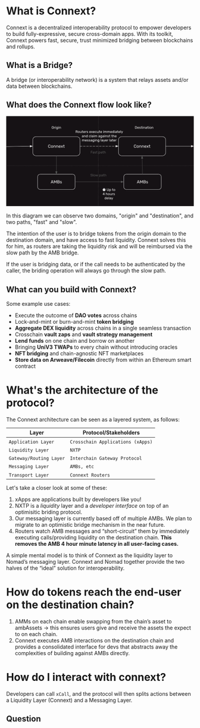 # What is Connext?
Connext is a decentralized interoperability protocol to empower developers to build fully-expressive, secure cross-domain apps.
With its toolkit, Connext powers fast, secure, trust minimized bridging between blockchains and rollups.

## What is a Bridge?
A bridge (or interoperability network) is a system that relays assets and/or data between blockchains.


## What does the Connext flow look like?

![Connext Diagram](../assets/Connext_quick_overview.png "Title")

In this diagram we can observe two domains, "origin" and "destination", and two paths, "fast" and "slow".

The intention of the user is to bridge tokens from the origin domain to the destination domain, and have access to fast liquidity.
Connext solves this for him, as routers are taking the liquidity risk and will be reimbursed via the slow path by the AMB bridge.

If the user is bridging data, or if the call needs to be authenticated by the caller, the briding operation will always go through the slow path.
## What can you build with Connext?

Some example use cases:

- Execute the outcome of **DAO votes** across chains
- Lock-and-mint or burn-and-mint **token bridging**
- **Aggregate DEX liquidity** across chains in a single seamless transaction
- Crosschain **vault zaps** and **vault strategy management**
- **Lend funds** on one chain and borrow on another
- Bringing **UniV3 TWAPs** to every chain without introducing oracles
- **NFT bridging** and chain-agnostic NFT marketplaces
- **Store data on Arweave/Filecoin** directly from within an Ethereum smart contract

# What's the architecture of the protocol?

The Connext architecture can be seen as a layered system, as follows:

| Layer                   | Protocol/Stakeholders             |
| ----------------------- | --------------------------------- |
| `Application Layer`     | `Crosschain Applications (xApps)` |
| `Liquidity Layer`       | `NXTP`                            |
| `Gateway/Routing Layer` | `Interchain Gateway Protocol`     |
| `Messaging Layer`       | `AMBs, etc`                       |
| `Transport Layer`       | `Connext Routers`                 |


Let's take a closer look at some of these:

1. xApps are applications built by developers like you!
2. NXTP is a *liquidity* layer and a *developer interface* on top of an optimisitic briding protocol.
3. Our messaging layer is currently based off of multiple AMBs. We plan to migrate to an optimistic bridge mechanism in the near future.
4. Routers watch AMB messages and “short-circuit” them by immediately executing calls/providing liquidity on the destination chain. **This removes the AMB 4 hour minute latency in all user-facing cases.**

A simple mental model is to think of Connext as the liquidity layer to Nomad’s messaging layer. Connext and Nomad together provide the two halves of the “ideal” solution for interoperability.

# How do tokens reach the end-user on the destination chain?

1. AMMs on each chain enable swapping from the chain’s asset to ambAssets → this ensures users give and receive the assets the expect to on each chain.
2. Connext executes AMB interactions on the destination chain and provides a consolidated interface for devs that abstracts away the complexities of building against AMBs directly.

# How do I interact with connext?

Developers can call `xCall`, and the protocol will then splits actions between a Liquidity Layer (Connext) and a Messaging Layer.



## Question

